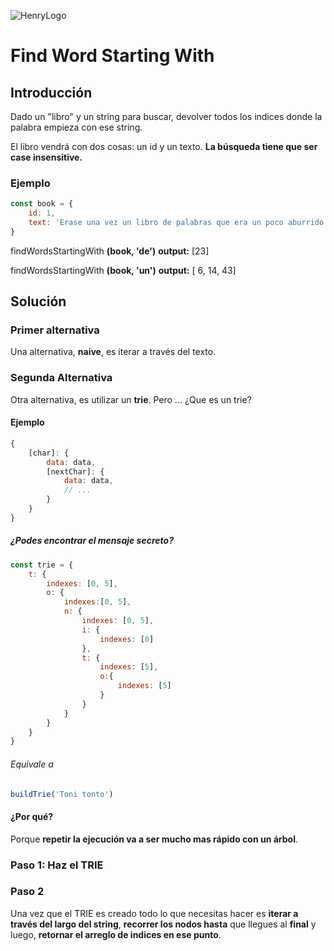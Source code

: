 ![HenryLogo](https://d31uz8lwfmyn8g.cloudfront.net/Assets/logo-henry-white-lg.png)

# Find Word Starting With

## Introducción

Dado un "libro" y un string para buscar,  devolver todos los indices donde la palabra empieza con ese string.

El libro vendrá con dos cosas: un id y un texto. **La búsqueda tiene que ser case insensitive.**

### Ejemplo

```javascript
const book = {
    id: 1,
    text: 'Erase una vez un libro de palabras que era un poco aburrido pero tenia mucho aunque algunas palabras locas'
}
```

findWordsStartingWith **(book, 'de')**
**output:** [23]

findWordsStartingWith **(book, 'un')**
**output:** [ 6, 14, 43]

## Solución

### Primer alternativa

Una alternativa, **naive**, es iterar a través del texto.

### Segunda Alternativa

Otra alternativa, es utilizar un **trie**. Pero ... ¿Que es un trie?

#### Ejemplo

```javascript
{
    [char]: {
        data: data,
        [nextChar]: {
            data: data,
            // ...
        }
    }
}
```

##### ¿Podes encontrar el mensaje secreto?

```javascript
const trie = {
    t: {
        indexes: [0, 5],
        o: {
            indexes:[0, 5],
            n: {
                indexes: [0, 5],
                i: {
                    indexes: [0]
                },
                t: {
                    indexes: [5],
                    o:{
                        indexes: [5]
                    }
                }
            }
        }
    }
}
```

###### Equivale a

```javascript
buildTrie('Toni tonto')
```

#### ¿Por qué?

Porque **repetir la ejecución va a ser mucho mas rápido con un árbol**.

### Paso 1: Haz el TRIE


### Paso 2

Una vez que el TRIE es creado todo lo que necesitas hacer es **iterar a través del largo del string**, **recorrer los nodos hasta** que llegues al **final** y luego, **retornar el arreglo de indices en ese punto**.


